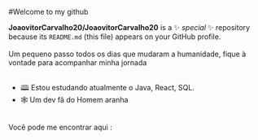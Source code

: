 #Welcome to my github


**JoaovitorCarvalho20/JoaovitorCarvalho20** is a ✨ _special_ ✨ repository because its `README.md` (this file) appears on your GitHub profile.
<br>
</br>
Um pequeno passo todos os dias que mudaram a humanidade, fique à vontade para acompanhar minha jornada
<br>
</br>
- 🕮 Estou estudando atualmente o Java, React, SQL.
- 🕸️ Um dev fâ do Homem aranha 

</br>
 Você pode me encontrar aqui :
<br>
</br>
   

